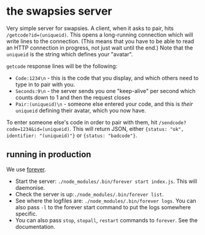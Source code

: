 # the swapsies server

Very simple server for swapsies. A client, when it asks to pair, hits `/getcode?id=(uniqueid)`. This opens a long-running connection which will write lines to the connection. (This means that you have to be able to read an HTTP connection in progress, not just wait until the end.) Note that the `uniqueid` is the string which defines your "avatar".

`getcode` response lines will be the following:

 * `Code:1234\n` - this is the code that you display, and which others need to type in to pair with you.
 * `Seconds:9\n` - the server sends you one "keep-alive" per second which counts down to 1 and then the request closes
 * `Pair:(uniqueid)\n` - someone else entered your code, and this is _their_ `uniqueid` defining their avatar, which you now have.

To enter someone else's code in order to pair with them, hit `/sendcode?code=1234&id=(uniqueid)`. This will return JSON, either `{status: "ok", identifier: "(uniqueid)"}` or `{status: "badcode"}`.

## running in production

We use [forever](https://github.com/foreverjs/forever).

 * Start the server: `./node_modules/.bin/forever start index.js`. This will daemonise.
 * Check the server is up:`./node_modules/.bin/forever list`.
 * See where the logfiles are: `./node_modules/.bin/forever logs`. You can also pass `-l` to the forever start command to put the logs somewhere specific.
 * You can also pass `stop`, `stopall`, `restart` commands to `forever`. See the documentation.

